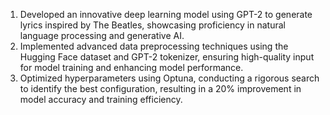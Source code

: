 1. Developed an innovative deep learning model using GPT-2 to generate lyrics inspired by The Beatles, showcasing proficiency in natural language processing and generative AI.
2. Implemented advanced data preprocessing techniques using the Hugging Face dataset and GPT-2 tokenizer, ensuring high-quality input for model training and enhancing model performance.
3. Optimized hyperparameters using Optuna, conducting a rigorous search to identify the best configuration, resulting in a 20% improvement in model accuracy and training efficiency. 
